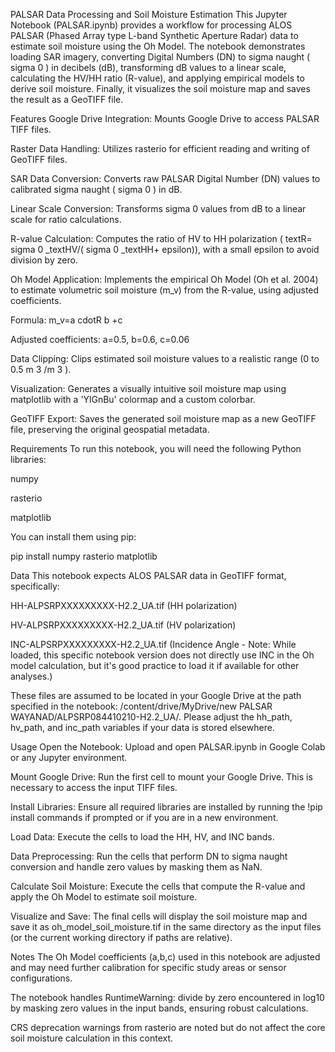 PALSAR Data Processing and Soil Moisture Estimation
This Jupyter Notebook (PALSAR.ipynb) provides a workflow for processing ALOS PALSAR (Phased Array type L-band Synthetic Aperture Radar) data to estimate soil moisture using the Oh Model. The notebook demonstrates loading SAR imagery, converting Digital Numbers (DN) to sigma naught (
sigma 
0
 ) in decibels (dB), transforming dB values to a linear scale, calculating the HV/HH ratio (R-value), and applying empirical models to derive soil moisture. Finally, it visualizes the soil moisture map and saves the result as a GeoTIFF file.

Features
Google Drive Integration: Mounts Google Drive to access PALSAR TIFF files.

Raster Data Handling: Utilizes rasterio for efficient reading and writing of GeoTIFF files.

SAR Data Conversion: Converts raw PALSAR Digital Number (DN) values to calibrated sigma naught (
sigma 
0
 ) in dB.

Linear Scale Conversion: Transforms 
sigma 
0
  values from dB to a linear scale for ratio calculations.

R-value Calculation: Computes the ratio of HV to HH polarization (
textR=
sigma 
0
 _textHV/(
sigma 
0
 _textHH+
epsilon)), with a small epsilon to avoid division by zero.

Oh Model Application: Implements the empirical Oh Model (Oh et al. 2004) to estimate volumetric soil moisture (m_v) from the R-value, using adjusted coefficients.

Formula: m_v=a
cdotR 
b
 +c

Adjusted coefficients: a=0.5, b=0.6, c=0.06

Data Clipping: Clips estimated soil moisture values to a realistic range (0 to 0.5 m 
3
 /m 
3
 ).

Visualization: Generates a visually intuitive soil moisture map using matplotlib with a 'YlGnBu' colormap and a custom colorbar.

GeoTIFF Export: Saves the generated soil moisture map as a new GeoTIFF file, preserving the original geospatial metadata.

Requirements
To run this notebook, you will need the following Python libraries:

numpy

rasterio

matplotlib

You can install them using pip:

pip install numpy rasterio matplotlib

Data
This notebook expects ALOS PALSAR data in GeoTIFF format, specifically:

HH-ALPSRPXXXXXXXXX-H2.2_UA.tif (HH polarization)

HV-ALPSRPXXXXXXXXX-H2.2_UA.tif (HV polarization)

INC-ALPSRPXXXXXXXXX-H2.2_UA.tif (Incidence Angle - Note: While loaded, this specific notebook version does not directly use INC in the Oh model calculation, but it's good practice to load it if available for other analyses.)

These files are assumed to be located in your Google Drive at the path specified in the notebook: /content/drive/MyDrive/new PALSAR WAYANAD/ALPSRP084410210-H2.2_UA/. Please adjust the hh_path, hv_path, and inc_path variables if your data is stored elsewhere.

Usage
Open the Notebook: Upload and open PALSAR.ipynb in Google Colab or any Jupyter environment.

Mount Google Drive: Run the first cell to mount your Google Drive. This is necessary to access the input TIFF files.

Install Libraries: Ensure all required libraries are installed by running the !pip install commands if prompted or if you are in a new environment.

Load Data: Execute the cells to load the HH, HV, and INC bands.

Data Preprocessing: Run the cells that perform DN to sigma naught conversion and handle zero values by masking them as NaN.

Calculate Soil Moisture: Execute the cells that compute the R-value and apply the Oh Model to estimate soil moisture.

Visualize and Save: The final cells will display the soil moisture map and save it as oh_model_soil_moisture.tif in the same directory as the input files (or the current working directory if paths are relative).

Notes
The Oh Model coefficients (a,b,c) used in this notebook are adjusted and may need further calibration for specific study areas or sensor configurations.

The notebook handles RuntimeWarning: divide by zero encountered in log10 by masking zero values in the input bands, ensuring robust calculations.

CRS deprecation warnings from rasterio are noted but do not affect the core soil moisture calculation in this context.
